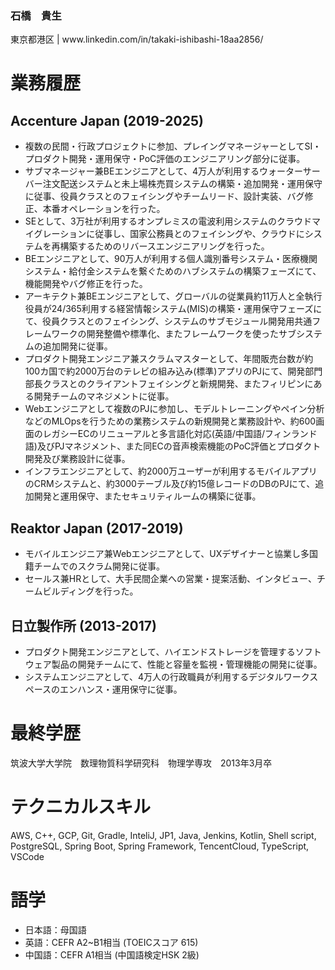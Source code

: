 <h3 align="left">石橋　貴生</h3>
<p align="left">東京都港区 | www.linkedin.com/in/takaki-ishibashi-18aa2856/</p>

# 業務履歴
## Accenture Japan (2019-2025)
- 複数の民間・行政プロジェクトに参加、プレイングマネージャーとしてSI・プロダクト開発・運用保守・PoC評価のエンジニアリング部分に従事。
- サブマネージャー兼BEエンジニアとして、4万人が利用するウォーターサーバー注文配送システムと未上場株売買システムの構築・追加開発・運用保守に従事、役員クラスとのフェイシングやチームリード、設計実装、バグ修正、本番オペレーションを行った。
- SEとして、3万社が利用するオンプレミスの電波利用システムのクラウドマイグレーションに従事し、国家公務員とのフェイシングや、クラウドにシステムを再構築するためのリバースエンジニアリングを行った。
- BEエンジニアとして、90万人が利用する個人識別番号システム・医療機関システム・給付金システムを繋ぐためのハブシステムの構築フェーズにて、機能開発やバグ修正を行った。
- アーキテクト兼BEエンジニアとして、グローバルの従業員約11万人と全執行役員が24/365利用する経営情報システム(MIS)の構築・運用保守フェーズにて、役員クラスとのフェイシング、システムのサブモジュール開発用共通フレームワークの開発整備や標準化、またフレームワークを使ったサブシステムの追加開発に従事。
- プロダクト開発エンジニア兼スクラムマスターとして、年間販売台数が約100カ国で約2000万台のテレビの組み込み(標準)アプリのPJにて、開発部門部長クラスとのクライアントフェイシングと新規開発、またフィリピンにある開発チームのマネジメントに従事。
- Webエンジニアとして複数のPJに参加し、モデルトレーニングやペイン分析などのMLOpsを行うための業務システムの新規開発と業務設計や、約600画面のレガシーECのリニューアルと多言語化対応(英語/中国語/フィンランド語)及びPJマネジメント、また同ECの音声検索機能のPoC評価とプロダクト開発及び業務設計に従事。
- インフラエンジニアとして、約2000万ユーザーが利用するモバイルアプリのCRMシステムと、約3000テーブル及び約15億レコードのDBのPJにて、追加開発と運用保守、またセキュリティルームの構築に従事。
## Reaktor Japan (2017-2019)
- モバイルエンジニア兼Webエンジニアとして、UXデザイナーと協業し多国籍チームでのスクラム開発に従事。
- セールス兼HRとして、大手民間企業への営業・提案活動、インタビュー、チームビルディングを行った。
## 日立製作所 (2013-2017)
- プロダクト開発エンジニアとして、ハイエンドストレージを管理するソフトウェア製品の開発チームにて、性能と容量を監視・管理機能の開発に従事。
- システムエンジニアとして、4万人の行政職員が利用するデジタルワークスペースのエンハンス・運用保守に従事。

# 最終学歴
筑波大学大学院　数理物質科学研究科　物理学専攻　2013年3月卒

# テクニカルスキル
AWS, C++, GCP, Git, Gradle, InteliJ, JP1, Java, Jenkins, Kotlin, Shell script, PostgreSQL, Spring Boot,
Spring Framework, TencentCloud, TypeScript, VSCode

# 語学
- 日本語：母国語
- 英語：CEFR A2~B1相当 (TOEICスコア 615)
- 中国語：CEFR A1相当 (中国語検定HSK 2級)
